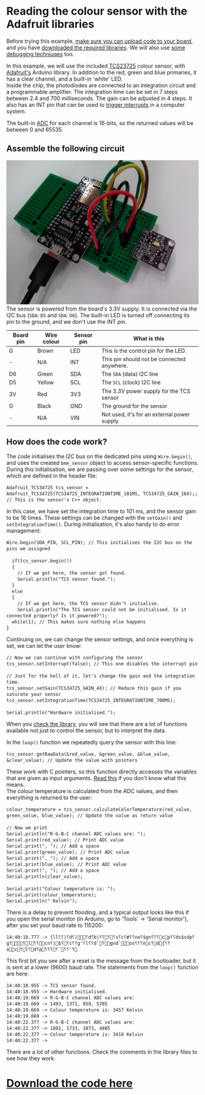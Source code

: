 # Reading the colour sensor with the Adafruit libraries

Before trying this example, [make sure you can upload code to your board](getting_started.md), and you have [downloaded the required libraries](arduino.md). We will also use [some debugging techniuqes](debug.md) too.

In this example, we will use the included [TCS23725](https://cdn-shop.adafruit.com/datasheets/TCS34725.pdf) colour sensor, with [Adafruit's](https://github.com/adafruit/Adafruit_TCS34725) Arduino library. In addition to the red, green and blue primaries, it has a clear channel, and a built-in 'white' LED.  
Inside the chip, the photodiodes are connected to an integration circuit and a programmable amplifier. The integration time can be set in 7 steps between 2.4 and 700 milliseconds. The gain can be adjusted in 4 steps. It also has an INT pin that can be used to [trigger interrupts](concurrency.md) in a computer system.  

The built-in [ADC](glossary.md) for each channel is 16-bits, so the returned values will be between 0 and 65535.

## Assemble the following circuit
![tcs_assembled](images/tcs_assembled.jpg)
The sensor is powered from the board's 3.3V supply. It is connected via the I2C bus (`SDA`: `D5` and `SDA`: `D6`). The built-in LED is turned off connecting its pin to the ground, and we don't use the INT pin.

| Board pin | Wire colour | Sensor pin | What is this |
|------------|------------|---------| -------- |
| G | Brown | LED | This is the control pin for the LED. |
| - | N/A | INT | This pin should not be connected anywhere. |
| D6 | Green | SDA | The `SDA` (data) I2C line |
| D5 | Yellow | SCL | The `SCL` (clock) I2C line |
| 3V | Red | 3V3 | The 3.3V power supply for the TCS sensor |
| G | Black | GND | The ground for the sensor |
| - | N/A | VIN | Not used, it's for an external power supply |


## How does the code work?

The code initialises the I2C bus on the dedicated pins using `Wire.begin()`, and uses the created `bme_sensor` object to access sensor-specific functions. During this initialisation, we are passing over some settings for the sensor, which are defined in the header file:
```
Adafruit_TCS34725 tcs_sensor = Adafruit_TCS34725(TCS34725_INTEGRATIONTIME_101MS, TCS34725_GAIN_16X);; // This is the sensor's C++ object.
```
In this case, we have set the integration time to 101 ms, and the sensor gain to be 16 times. These settings can be changed with the `setGain()` and `setIntegrationTime()`. During initialisation, it's also handy to do error management:

```
Wire.begin(SDA_PIN, SCL_PIN); // This initialises the I2C bus on the pins we assigned

  if(tcs_sensor.begin())
  {
    // If we got here, the sensor got found.
    Serial.println("TCS sensor found.");
  }
  else
  {
    // If we got here, the TCS sensor didn't initialise.
    Serial.println("The TCS sensor could not be initialised. Is it connected properly? Is it powered?");
  while(1); // This makes sure nothing else happens
}
```
Continuing on, we can change the sensor settings, and once everything is set, we can let the user know:
```
// Now we can continue with configuring the sensor
tcs_sensor.setInterrupt(false); // This one disables the interrupt pin

// Just for the hell of it, let's change the gain and the integration time.
tcs_sensor.setGain(TCS34725_GAIN_4X); // Reduce this gain if you saturate your sensor
tcs_sensor.setIntegrationTime(TCS34725_INTEGRATIONTIME_700MS);

Serial.println("Hardware initialised.");
```

When you [check the library](https://github.com/adafruit/Adafruit_TCS34725/tree/master/examples), you will see that there are a lot of functions available not just to control the sensor, but to interpret the data.  

In the `loop()` function we repeatedly query the sensor with this line:
```
tcs_sensor.getRawData(&red_value, &green_value, &blue_value, &clear_value); // Update the value with pointers
```
These work with C pointers, so this function directly accesses the variables that are given as input arguments. [Read this](programming_in_c.md) if you don't know what this means.  
The colour temperature is calculated from the ADC values, and then everything is returned to the user:
```
colour_temperature = tcs_sensor.calculateColorTemperature(red_value, green_value, blue_value); // Update the value as return value

// Now we print
Serial.println("R-G-B-C channel ADC values are: ");
Serial.print(red_value); // Print ADC value
Serial.print(", "); // Add a space
Serial.print(green_value); // Print ADC value
Serial.print(", "); // Add a space
Serial.print(blue_value); // Print ADC value
Serial.print(", "); // Add a space
Serial.println(clear_value);

Serial.print("Colour temperature is: ");
Serial.print(colour_temperature);
Serial.println(" Kelvin");
```

There is a delay to prevent flooding, and a typical output looks like this if you open the serial monitor (in Arduino, go to 'Tools' -> 'Serial monitor'), after you set your baud rate to 115200:  
```
14:40:18.777 -> {l l⸮⸮| ⸮d⸮|⸮d⸮b|⸮⸮⸮⸮s⸮c⸮#⸮⸮no⸮$gn⸮⸮⸮cp⸮⸮ds$sdp⸮g⸮⸮l⸮⸮cn⸮|$⸮⸮c⸮⸮g'⸮ l⸮⸮d`⸮gnd`os⸮⸮⸮nc⸮d{⸮⸮oc⸮l⸮d⸮p⸮⸮⸮⸮`⸮⸮'⸮
```
This first bit you see after a reset is the message from the bootloader, but it is sent at a lower (9600) baud rate. The statements from the `loop()` function are here:
```
14:40:18.955 -> TCS sensor found.
14:40:18.955 -> Hardware initialised.
14:40:19.669 -> R-G-B-C channel ADC values are: 
14:40:19.669 -> 1493, 1371, 859, 5705
14:40:19.669 -> Colour temperature is: 3457 Kelvin
14:40:19.669 -> 
14:40:22.377 -> R-G-B-C channel ADC values are: 
14:40:22.377 -> 1892, 1733, 1073, 4885
14:40:22.377 -> Colour temperature is: 3418 Kelvin
14:40:22.377 -> 

```
There are a lot of other functions. Check the comments in the library files to see how they work.
# [Download the code here](arduino_code_files/tcs_sensor/tcs_sensor.ino)
